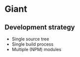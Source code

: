 Giant
======

Development strategy
--------------------

- Single source tree
- Single build process
- Multiple (NPM) modules
